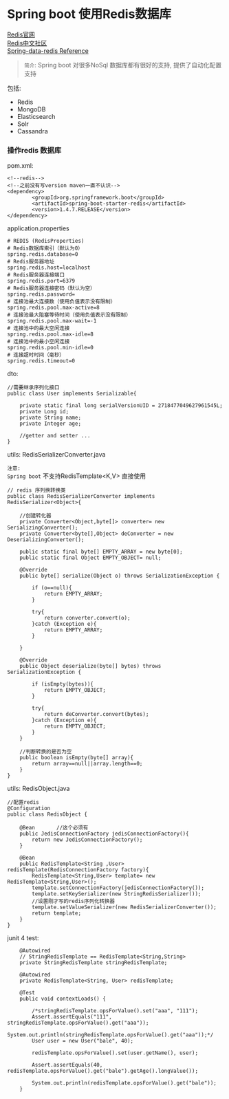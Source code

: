 # Spring boot 使用Redis数据库

[Redis官网](http://redis.io/)<br>
[Redis中文社区](http://www.redis.cn/)<br>
[Spring-data-redis Reference](http://docs.spring.io/spring-data/redis/docs/1.6.2.RELEASE/reference/html/)<br>

> `简介`: Spring boot 对很多NoSql 数据库都有很好的支持, 提供了自动化配置支持
 
包括:
* Redis
* MongoDB
* Elasticsearch
* Solr
* Cassandra

### 操作redis 数据库

pom.xml:

```
<!--redis-->
<!--之前没有写version maven一直不认识-->
<dependency>
        <groupId>org.springframework.boot</groupId>
        <artifactId>spring-boot-starter-redis</artifactId>
        <version>1.4.7.RELEASE</version>
</dependency>
```
application.properties
```
# REDIS (RedisProperties)
# Redis数据库索引（默认为0）
spring.redis.database=0
# Redis服务器地址
spring.redis.host=localhost
# Redis服务器连接端口
spring.redis.port=6379
# Redis服务器连接密码（默认为空）
spring.redis.password=
# 连接池最大连接数（使用负值表示没有限制）
spring.redis.pool.max-active=8
# 连接池最大阻塞等待时间（使用负值表示没有限制）
spring.redis.pool.max-wait=-1
# 连接池中的最大空闲连接
spring.redis.pool.max-idle=8
# 连接池中的最小空闲连接
spring.redis.pool.min-idle=0
# 连接超时时间（毫秒）
spring.redis.timeout=0
```
dto:
```
//需要继承序列化接口
public class User implements Serializable{

    private static final long serialVersionUID = 2718477049627961545L;
    private Long id;
    private String name;
    private Integer age;

    //getter and setter ...
}
```
utils:
RedisSerializerConverter.java<br>

`注意:`<br>
`Spring boot` 不支持RedisTemplate<K,V> 直接使用<br>

``` RedisSerializerConverter
// redis 序列换转换类
public class RedisSerializerConverter implements RedisSerializer<Object>{

    //创建转化器
    private Converter<Object,byte[]> converter= new SerializingConverter();
    private Converter<byte[],Object> deConverter = new DeserializingConverter();

    public static final byte[] EMPTY_ARRAY = new byte[0];
    public static final Object EMPTY_OBJECT= null;

    @Override
    public byte[] serialize(Object o) throws SerializationException {

        if (o==null){
            return EMPTY_ARRAY;
        }

        try{
            return converter.convert(o);
        }catch (Exception e){
            return EMPTY_ARRAY;
        }

    }

    @Override
    public Object deserialize(byte[] bytes) throws SerializationException {

        if (isEmpty(bytes)){
            return EMPTY_OBJECT;
        }

        try{
            return deConverter.convert(bytes);
        }catch (Exception e){
            return EMPTY_OBJECT;
        }
    }

    //判断转换的是否为空
    public boolean isEmpty(byte[] array){
        return array==null||array.length==0;
    }
}
```

utils:
RedisObject.java

``` RedisObject
//配置redis
@Configuration
public class RedisObject {

    @Bean       //这个必须有
    public JedisConnectionFactory jedisConnectionFactory(){
        return new JedisConnectionFactory();
    }

    @Bean
    public RedisTemplate<String ,User> redisTemplate(RedisConnectionFactory factory){
        RedisTemplate<String,User> template= new RedisTemplate<String,User>();
        template.setConnectionFactory(jedisConnectionFactory());
        template.setKeySerializer(new StringRedisSerializer());
        //设置刚才写的redis序列化转换器
        template.setValueSerializer(new RedisSerializerConverter());
        return template;
    }
}
```

junit 4 test:
```
    @Autowired
    // StringRedisTemplate == RedisTemplate<String,String>
    private StringRedisTemplate stringRedisTemplate;

    @Autowired
    private RedisTemplate<String, User> redisTemplate;

    @Test
    public void contextLoads() {

        /*stringRedisTemplate.opsForValue().set("aaa", "111");
        Assert.assertEquals("111", stringRedisTemplate.opsForValue().get("aaa"));
        System.out.println(stringRedisTemplate.opsForValue().get("aaa"));*/
        User user = new User("bale", 40);

        redisTemplate.opsForValue().set(user.getName(), user);

        Assert.assertEquals(40, redisTemplate.opsForValue().get("bale").getAge().longValue());

        System.out.println(redisTemplate.opsForValue().get("bale"));
    }
```